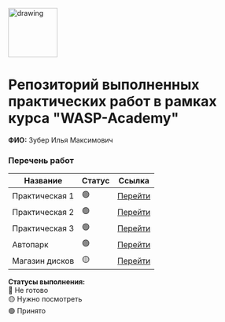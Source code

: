 <a href="https://wasp-academy.com"><img src="https://wasp-academy.com/Resources/wasp-logo.png" alt="drawing" width="100"/></a>

# Репозиторий выполненных практических работ в рамках курса "WASP-Academy"
**ФИО:** Зубер Илья Максимович

### Перечень работ

Название          | Статус | Ссылка
------------------|--------|--------
Практическая 1    | 🟢    | <a href="https://github.com/he1kor/tasksWASP/tree/master/Tasks/1">Перейти</a>
Практическая 2    | 🟢    | <a href="https://github.com/he1kor/tasksWASP/tree/master/Tasks/2">Перейти</a>
Практическая 3    | 🟢    | <a href="https://github.com/he1kor/tasksWASP/tree/master/Tasks/3">Перейти</a>
Автопарк          | 🟢    | <a href="https://github.com/he1kor/tasksWASP/tree/master/Tasks/4/1">Перейти</a>
Магазин дисков    | 🟡    | <a href="https://github.com/he1kor/tasksWASP/tree/master/Tasks/5/1">Перейти</a>

**Статусы выполнения:** <br>
🔴 Не готово <br>
🟡 Нужно посмотреть <br>
🟢 Принято <br>

